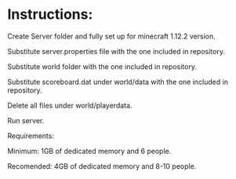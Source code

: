 # Instructions:

Create Server folder and fully set up for minecraft 1.12.2 version.

Substitute server.properties file with the one included in repository.

Substitute world folder with the one included in repository.

Substitute scoreboard.dat under world/data with the one included in repository.

Delete all files under world/playerdata.

Run server. 

<You can make copies of the world in the same folder for replaying>


Requirements:

Minimum: 1GB of dedicated memory and 6 people.

Recomended: 4GB of dedicated memory and 8-10 people.